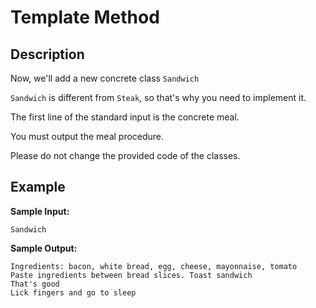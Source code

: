 # Template Method

## Description
Now, we'll add a new concrete class `Sandwich`

`Sandwich` is different from `Steak`, so that's why you need to implement it.

The first line of the standard input is the concrete meal.

You must output the meal procedure.

Please do not change the provided code of the classes.

## Example
**Sample Input:**
```console
Sandwich
```

**Sample Output:**
```console
Ingredients: bacon, white bread, egg, cheese, mayonnaise, tomato
Paste ingredients between bread slices. Toast sandwich
That's good
Lick fingers and go to sleep
```